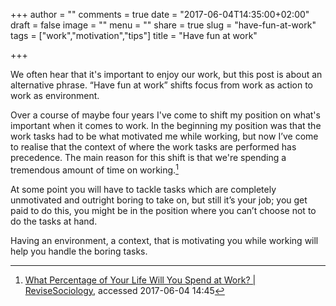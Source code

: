 +++
author = ""
comments = true
date = "2017-06-04T14:35:00+02:00"
draft = false
image = ""
menu = ""
share = true
slug = "have-fun-at-work"
tags = ["work","motivation","tips"]
title = "Have fun at work"

+++

We often hear that it's important to enjoy our work, but this post is about an alternative phrase. “Have fun at work” shifts focus from work as action to work as environment.

Over a course of maybe four years I've come to shift my position on what's important when it comes to work. In the beginning my position was that the work tasks had to be what motivated me while working, but now I’ve come to realise that the context of where the work tasks are performed has precedence. The main reason for this shift is that we're spending a tremendous amount of time on working.[^n] 

At some point you will have to tackle tasks which are completely unmotivated and outright boring to take on, but still it’s your job; you get paid to do this, you might be in the position where you can’t choose not to do the tasks at hand.

Having an environment, a context, that is motivating you while working will help you handle the boring tasks.

[^n]: [What Percentage of Your Life Will You Spend at Work? | ReviseSociology](https://revisesociology.com/2016/08/16/percentage-life-work/), accessed 2017-06-04 14:45


